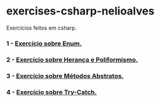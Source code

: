 # exercises-csharp-nelioalves
Exercícios feitos em csharp.

### 1 - [Exercício sobre Enum.](https://github.com/jezielsilva/exercises-csharp-nelioalves/tree/main/request/request)
### 2 - [Exercício sobre Herança e Poliformismo.](https://github.com/jezielsilva/exercises-csharp-nelioalves/tree/main/inheritance/inheritance)
### 3 - [Exercício sobre Métodos Abstratos.](https://github.com/jezielsilva/exercises-csharp-nelioalves/tree/main/inheritance2)
### 4 - [Exercício sobre Try-Catch.](https://github.com/jezielsilva/exercises-csharp-nelioalves/tree/main/exceptions)